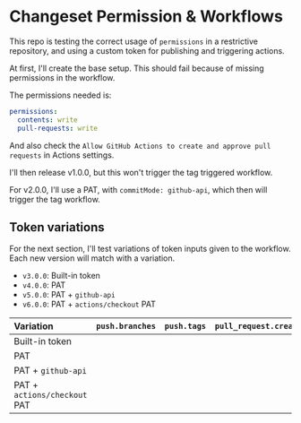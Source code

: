 # Changeset Permission & Workflows

This repo is testing the correct usage of `permissions` in a restrictive repository, and using a custom token for publishing and triggering actions.

At first, I'll create the base setup. This should fail because of missing permissions in the workflow.

The permissions needed is:

```yaml
permissions:
  contents: write
  pull-requests: write
```

And also check the `Allow GitHub Actions to create and approve pull requests` in Actions settings.

I'll then release v1.0.0, but this won't trigger the tag triggered workflow.

For v2.0.0, I'll use a PAT, with `commitMode: github-api`, which then will trigger the tag workflow.

## Token variations

For the next section, I'll test variations of token inputs given to the workflow. Each new version will match with a variation.

- `v3.0.0`: Built-in token
- `v4.0.0`: PAT
- `v5.0.0`: PAT + `github-api`
- `v6.0.0`: PAT + `actions/checkout` PAT

| Variation                    | `push.branches` | `push.tags` | `pull_request.created` | `pull_requests.synchronized` | `release.published` |
| :--------------------------- | :-------------: | :---------: | :--------------------: | :--------------------------: | :-----------------: |
| Built-in token               |                 |             |                        |                              |                     |
| PAT                          |                 |             |                        |                              |                     |
| PAT + `github-api`           |                 |             |                        |                              |                     |
| PAT + `actions/checkout` PAT |                 |             |                        |                              |                     |

